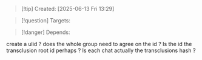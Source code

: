 
>[!tip] Created: [2025-06-13 Fri 13:29]

>[!question] Targets: 

>[!danger] Depends: 

create a ulid ?
does the whole group need to agree on the id ?
Is the id the transclusion root id perhaps ?
Is each chat actually the transclusions hash ?

